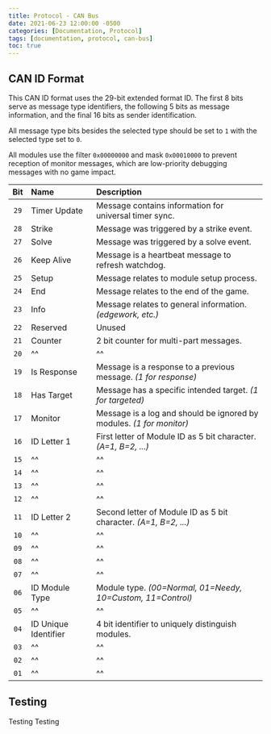 ```yaml
---
title: Protocol - CAN Bus
date: 2021-06-23 12:00:00 -0500
categories: [Documentation, Protocol]
tags: [documentation, protocol, can-bus]
toc: true
---
```


## CAN ID Format

This CAN ID format uses the 29-bit extended format ID. The first 8 bits serve as message type identifiers, the following 5 bits as message information, and the final 16 bits as sender identification.

All message type bits besides the selected type should be set to `1` with the selected type set to `0`.

All modules use the filter `0x00000000` and mask `0x00010000` to prevent reception of monitor messages, which are low-priority debugging messages with no game impact.

|  Bit  | Name                 | Description                                                          |
| :---: | :------------------- | :------------------------------------------------------------------- |
| `29`  | Timer Update         | Message contains information for universal timer sync.               |
| `28`  | Strike               | Message was triggered by a strike event.                             |
| `27`  | Solve                | Message was triggered by a solve event.                              |
| `26`  | Keep Alive           | Message is a heartbeat message to refresh watchdog.                  |
| `25`  | Setup                | Message relates to module setup process.                             |
| `24`  | End                  | Message relates to the end of the game.                              |
| `23`  | Info                 | Message relates to general information. *(edgework, etc.)*           |
| `22`  | Reserved             | Unused                                                               |
| `21`  | Counter              | 2 bit counter for multi-part messages.                               |
| `20`  | ^^                   | ^^                                                                   |
| `19`  | Is Response          | Message is a response to a previous message. *(1 for response)*      |
| `18`  | Has Target           | Message has a specific intended target. *(1 for targeted)*           |
| `17`  | Monitor              | Message is a log and should be ignored by modules. *(1 for monitor)* |
| `16`  | ID Letter 1          | First letter of Module ID as 5 bit character. *(A=1, B=2, ...)*      |
| `15`  | ^^                   | ^^                                                                   |
| `14`  | ^^                   | ^^                                                                   |
| `13`  | ^^                   | ^^                                                                   |
| `12`  | ^^                   | ^^                                                                   |
| `11`  | ID Letter 2          | Second letter of Module ID as 5 bit character. *(A=1, B=2, ...)*     |
| `10`  | ^^                   | ^^                                                                   |
| `09`  | ^^                   | ^^                                                                   |
| `08`  | ^^                   | ^^                                                                   |
| `07`  | ^^                   | ^^                                                                   |
| `06`  | ID Module Type       | Module type. *(00=Normal, 01=Needy, 10=Custom, 11=Control)*          |
| `05`  | ^^                   | ^^                                                                   |
| `04`  | ID Unique Identifier | 4 bit identifier to uniquely distinguish modules.                    |
| `03`  | ^^                   | ^^                                                                   |
| `02`  | ^^                   | ^^                                                                   |
| `01`  | ^^                   | ^^                                                                   |

## Testing

Testing Testing
